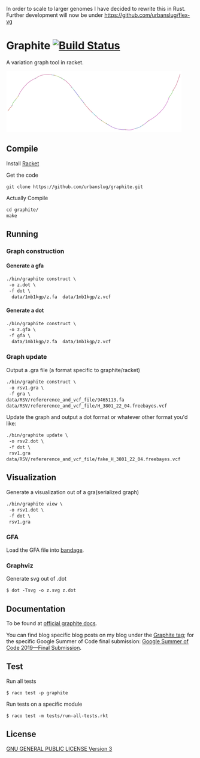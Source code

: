 In order to scale to larger genomes I have decided to rewrite this in Rust. Further development will now be under https://github.com/urbanslug/flex-vg

# Graphite [![Build Status](https://travis-ci.org/urbanslug/graphite.svg?branch=master)](https://travis-ci.org/urbanslug/graphite)

A variation graph tool in racket.

![rsv image](docs/images/rsv.png)

## Compile
Install [Racket]

Get the code
```
git clone https://github.com/urbanslug/graphite.git
```

Actually Compile
```
cd graphite/
make
```

## Running
### Graph construction
#### Generate a gfa
```
./bin/graphite construct \
 -o z.dot \
 -f dot \
  data/1mb1kgp/z.fa  data/1mb1kgp/z.vcf 
```

#### Generate a dot
```
./bin/graphite construct \
 -o z.gfa \
 -f gfa \
  data/1mb1kgp/z.fa  data/1mb1kgp/z.vcf
```

### Graph update
Output a .gra file (a format specific to graphite/racket)
```
./bin/graphite construct \
 -o rsv1.gra \
 -f gra \
data/RSV/refererence_and_vcf_file/9465113.fa data/RSV/refererence_and_vcf_file/H_3801_22_04.freebayes.vcf
```

Update the graph and output a dot format or whatever other format you'd like:
```
./bin/graphite update \
 -o rsv2.dot \
 -f dot \
 rsv1.gra data/RSV/refererence_and_vcf_file/fake_H_3801_22_04.freebayes.vcf
```

## Visualization

Generate a visualization out of a gra(serialized graph)
```
./bin/graphite view \
 -o rsv1.dot \
 -f dot \
 rsv1.gra

```

### GFA
Load the GFA file into [bandage].

### Graphviz
Generate svg out of .dot
```
$ dot -Tsvg -o z.svg z.dot
```

## Documentation
To be found at [official graphite docs].

You can find blog specific blog posts on my blog under the [Graphite tag];
for the specific Google Summer of Code final submission: [Google Summer of Code 2019—Final Submission].


## Test
Run all tests
```
$ raco test -p graphite
```

Run tests on a specific module
```
$ raco test -m tests/run-all-tests.rkt
```

## License
[GNU GENERAL PUBLIC LICENSE Version 3](LICENSE)


[bandage]: https://rrwick.github.io/Bandage
[official graphite docs]: https://urbanslug.github.io/graphite/
[Graphite tag]: https://blog.urbanslug.com/tags/Graphite.html
[Google Summer of Code 2019—Final Submission]: https://blog.urbanslug.com/posts/2019-08-20-Google-Summer-of-Code-2019-Final-Submission.html
[Racket]: https://www.racket-lang.org/
